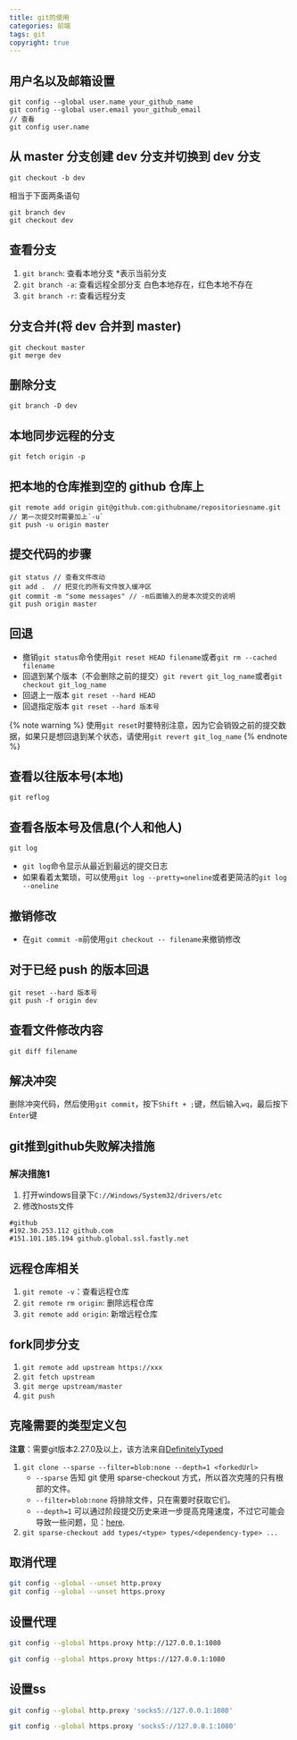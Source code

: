 ```yaml
---
title: git的使用
categories: 前端
tags: git
copyright: true
---
```


## 用户名以及邮箱设置

```git
git config --global user.name your_github_name
git config --global user.email your_github_email
// 查看
git config user.name
```

## 从 master 分支创建 dev 分支并切换到 dev 分支

```git
git checkout -b dev
```

相当于下面两条语句

```git
git branch dev
git checkout dev
```

## 查看分支

1. `git branch`: 查看本地分支 \*表示当前分支
2. `git branch -a`: 查看远程全部分支 白色本地存在，红色本地不存在
3. `git branch -r`: 查看远程分支

## 分支合并(将 dev 合并到 master)

```git
git checkout master
git merge dev
```

## 删除分支

```git
git branch -D dev
```

## 本地同步远程的分支

```git
git fetch origin -p
```

## 把本地的仓库推到空的 github 仓库上

```git
git remote add origin git@github.com:githubname/repositoriesname.git
// 第一次提交时需要加上`-u`
git push -u origin master
```

## 提交代码的步骤

```git
git status // 查看文件改动
git add .  // 把变化的所有文件放入缓冲区
git commit -m "some messages" // -m后面输入的是本次提交的说明
git push origin master
```

## 回退

- 撤销`git status`命令使用`git reset HEAD filename`或者`git rm --cached filename`
- 回退到某个版本（不会删除之前的提交）`git revert git_log_name`或者`git checkout git_log_name`
- 回退上一版本 `git reset --hard HEAD`
- 回退指定版本 `git reset --hard 版本号`

{% note warning %}
使用`git reset`时要特别注意，因为它会销毁之前的提交数据，如果只是想回退到某个状态，请使用`git revert git_log_name`
{% endnote %}

## 查看以往版本号(本地)

```git
git reflog
```

## 查看各版本号及信息(个人和他人)

```git
git log
```

- `git log`命令显示从最近到最远的提交日志
- 如果看着太繁琐，可以使用`git log --pretty=oneline`或者更简洁的`git log --oneline`

## 撤销修改

- 在`git commit -m`前使用`git checkout -- filename`来撤销修改

## 对于已经 push 的版本回退

```git
git reset --hard 版本号
git push -f origin dev
```

## 查看文件修改内容

```git
git diff filename
```

## 解决冲突

删除冲突代码，然后使用`git commit`，按下`Shift + ;`键，然后输入`wq`，最后按下`Enter`键

## git推到github失败解决措施

### 解决措施1

1. 打开windows目录下`C://Windows/System32/drivers/etc`
2. 修改hosts文件

```
#github
#192.30.253.112 github.com
#151.101.185.194 github.global.ssl.fastly.net
```

## 远程仓库相关

1. `git remote -v`：查看远程仓库
2. `git remote rm origin`: 删除远程仓库
3. `git remote add origin`: 新增远程仓库

## fork同步分支

1. `git remote add upstream https://xxx`
2. `git fetch upstream`
3. `git merge upstream/master`
4. `git push`

## 克隆需要的类型定义包

**注意**：需要git版本2.27.0及以上，该方法来自[DefinitelyTyped](https://github.com/DefinitelyTyped/DefinitelyTyped)

1. `git clone --sparse --filter=blob:none --depth=1 <forkedUrl>`
    - `--sparse` 告知 git 使用 sparse-checkout 方式，所以首次克隆的只有根部的文件。
    - `--filter=blob:none` 将排除文件，只在需要时获取它们。
    - `--depth=1` 可以通过阶段提交历史来进一步提高克隆速度，不过它可能会导致一些问题，见：[here](https://github.blog/2020-12-21-get-up-to-speed-with-partial-clone-and-shallow-clone/).
2. `git sparse-checkout add types/<type> types/<dependency-type> ...`

## 取消代理

```bash
git config --global --unset http.proxy
git config --global --unset https.proxy
```

## 设置代理

```bash
git config --global https.proxy http://127.0.0.1:1080

git config --global https.proxy https://127.0.0.1:1080
```

## 设置ss

```bash
git config --global http.proxy 'socks5://127.0.0.1:1080'

git config --global https.proxy 'socks5://127.0.0.1:1080'
```